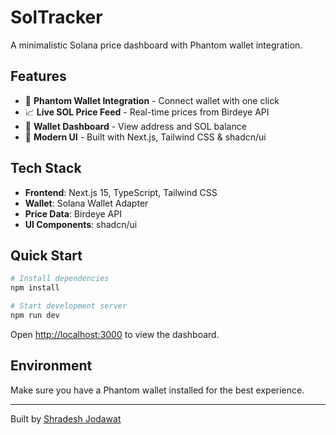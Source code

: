 # SolTracker

A minimalistic Solana price dashboard with Phantom wallet integration.

## Features

- 🔗 **Phantom Wallet Integration** - Connect wallet with one click
- 📈 **Live SOL Price Feed** - Real-time prices from Birdeye API
- 💼 **Wallet Dashboard** - View address and SOL balance
- 🎨 **Modern UI** - Built with Next.js, Tailwind CSS & shadcn/ui

## Tech Stack

- **Frontend**: Next.js 15, TypeScript, Tailwind CSS
- **Wallet**: Solana Wallet Adapter
- **Price Data**: Birdeye API
- **UI Components**: shadcn/ui

## Quick Start

```bash
# Install dependencies
npm install

# Start development server
npm run dev
```

Open [http://localhost:3000](http://localhost:3000) to view the dashboard.

## Environment

Make sure you have a Phantom wallet installed for the best experience.

---

Built by [Shradesh Jodawat](https://github.com/Shradhesh71)
